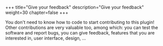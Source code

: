 +++
title="Give your feedback"
description="Give your feedback"
weight=30
chapter=false
+++

You don't need to know how to code to start contributing to this plugin! Other
contributions are very valuable too, among which: you can test the software and
report bugs, you can give feedback, features that you are
interested in, user interface, design, ...
